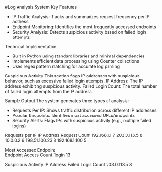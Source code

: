 #Log Analysis System
Key Features
- IP Traffic Analysis: Tracks and summarizes request frequency per IP address
- Endpoint Monitoring: Identifies the most frequently accessed endpoints
- Security Analysis: Detects suspicious activity based on failed login attempts

Technical Implementation
- Built in Python using standard libraries and minimal dependencies
- Implements efficient data processing using Counter collections
- Uses regex pattern matching for accurate log parsing

Suspicious Activity
This section flags IP addresses with suspicious behavior, such as excessive failed login attempts.
IP Address: The IP address exhibiting suspicious activity.
Failed Login Count: The total number of failed login attempts from the IP address.


Sample Output
The system generates three types of analysis:
- Requests Per IP: Shows traffic distribution across different IP addresses
- Popular Endpoints: Identifies most accessed URLs/endpoints
- Security Alerts: Flags IPs with suspicious activity (e.g., multiple failed logins)


Requests per IP	
IP Address	Request Count
192.168.1.1	7
203.0.113.5	8
10.0.0.2	6
198.51.100.23	8
192.168.1.100	5
	
Most Accessed Endpoint	
Endpoint	Access Count
/login	13
	
Suspicious Activity	
IP Address	Failed Login Count
203.0.113.5	8

